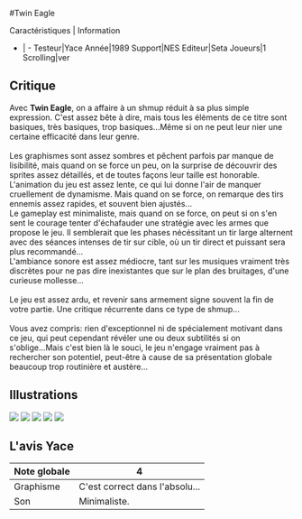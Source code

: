 #Twin Eagle

Caractéristiques | Information
- | -
Testeur|Yace
Année|1989
Support|NES
Editeur|Seta
Joueurs|1
Scrolling|ver

## Critique
Avec <b>Twin Eagle</b>, on a affaire à un shmup réduit à sa plus simple expression. C'est assez bête à dire, mais tous les éléments de ce titre sont basiques, très basiques, trop basiques...Même si on ne peut leur nier une certaine efficacité dans leur genre.<br/><br/>Les graphismes sont assez sombres et pêchent parfois par manque de lisibilité, mais quand on se force un peu, on la surprise de découvrir des sprites assez détaillés, et de toutes façons leur taille est honorable.<br/>L'animation du jeu est assez lente, ce qui lui donne l'air de manquer cruellement de dynamisme. Mais quand on se force, on remarque des tirs ennemis assez rapides, et souvent bien ajustés...<br/>Le gameplay est minimaliste, mais quand on se force, on peut si on s'en sent le courage tenter d'échafauder une stratégie avec les armes que propose le jeu. Il semblerait que les phases nécéssitant un tir large alternent avec des séances intenses de tir sur cible, où un tir direct et puissant sera plus recommandé...<br/>L'ambiance sonore est assez médiocre, tant sur les musiques vraiment  très discrètes pour ne pas dire inexistantes que sur le plan des bruitages, d'une curieuse mollesse...<br/><br/>Le jeu est assez ardu, et revenir sans armement signe souvent la fin de votre partie. Une critique récurrente dans ce type de shmup...<br/><br/>Vous avez compris: rien d'exceptionnel ni de spécialement motivant dans ce jeu, qui peut cependant révéler une ou deux subtilités si on s'oblige...Mais c'est bien là le souci, le jeu n'engage vraiment pas à rechercher son potentiel, peut-être à cause de sa présentation globale beaucoup trop routinière et austère...

## Illustrations
![](http://www.shmup.com/images/thumbs/img_fiche_1_1097.bmp)
![](http://www.shmup.com/images/thumbs/img_fiche_2_1097.bmp)
![](http://www.shmup.com/images/thumbs/img_fiche_3_1097.bmp)
![](http://www.shmup.com/images/thumbs/)
![](http://www.shmup.com/images/thumbs/)

## L'avis Yace
Note globale|4
-|-
Graphisme|C'est correct dans l'absolu...
Son|Minimaliste.
